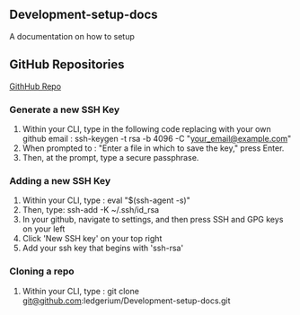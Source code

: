 ## Development-setup-docs
A documentation on how to setup 

## GitHub Repositories ##
[GithHub Repo](https://github.com/ledgerium/Development-setup-docs)

### __Generate a new SSH Key__

1) Within your CLI, type in the following code replacing with your own github email : ssh-keygen -t rsa -b 4096 -C "your_email@example.com"
2) When prompted to : "Enter a file in which to save the key," press Enter. 
3) Then, at the prompt, type a secure passphrase. 
   
### __Adding a new SSH Key__

1) Within your CLI, type : eval "$(ssh-agent -s)"
2) Then, type: ssh-add -K ~/.ssh/id_rsa
3) In your github, navigate to settings, and then press SSH and GPG keys on your left
4) Click 'New SSH key' on your top right
5) Add your ssh key that begins with 'ssh-rsa'

### __Cloning a repo__

1) Within your CLI, type : git clone git@github.com:ledgerium/Development-setup-docs.git


